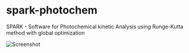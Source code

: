 # spark-photochem
 SPARK - Software for Photochemical kinetic Analysis using Runge-Kutta method with global optimization

![Screenshot](https://github.com/cont-kolomeets/spark-photochem/assets/5318527/0d101795-ffe4-427f-8bac-5596d9f44dbf)
